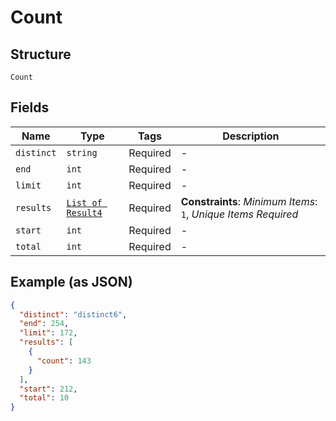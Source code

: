 
# Count

## Structure

`Count`

## Fields

| Name | Type | Tags | Description |
|  --- | --- | --- | --- |
| `distinct` | `string` | Required | - |
| `end` | `int` | Required | - |
| `limit` | `int` | Required | - |
| `results` | [`List of Result4`](../../doc/models/result-4.md) | Required | **Constraints**: *Minimum Items*: `1`, *Unique Items Required* |
| `start` | `int` | Required | - |
| `total` | `int` | Required | - |

## Example (as JSON)

```json
{
  "distinct": "distinct6",
  "end": 254,
  "limit": 172,
  "results": [
    {
      "count": 143
    }
  ],
  "start": 212,
  "total": 10
}
```

